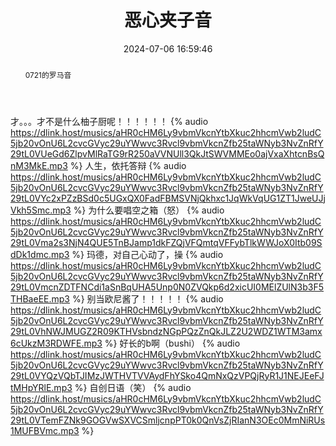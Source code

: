 ﻿---
title: 恶心夹子音
tags:
  - 录音
categories:
  - 乱唱乱配
mathjax: true
abbrlink: 11cdb94c
date: 2024-07-06 16:59:46
description: 有暗号才能进😋
theme: xray
password: onanii
message: 0721的罗马音
abstract: 0721的罗马音
wrong_pass_message: 杂鱼~ #Ciallo～(∠・ω< )⌒★密码错误提示信息
---
才。。。才不是什么柚子厨呢！！！！！！
{% audio https://dlink.host/musics/aHR0cHM6Ly9vbmVkcnYtbXkuc2hhcmVwb2ludC5jb20vOnU6L2cvcGVyc29uYWwvc3Rvcl9vbmVkcnZfb25taWNyb3NvZnRfY29tL0VUeGd6ZlpvMlRaTG9rR250aVVNUll3QkJtSWVMMEo0ajVxaXhtcnBsQnM3MkE.mp3 %}
人生，依托答辩
{% audio https://dlink.host/musics/aHR0cHM6Ly9vbmVkcnYtbXkuc2hhcmVwb2ludC5jb20vOnU6L2cvcGVyc29uYWwvc3Rvcl9vbmVkcnZfb25taWNyb3NvZnRfY29tL0VYc2xPZzBSd0c5UGxQX0FadFBMSVNjQkhxc1JqWkVqUG1ZT1JweUJjVkh5Smc.mp3 %}
为什么要唱空之箱（怒）
{% audio https://dlink.host/musics/aHR0cHM6Ly9vbmVkcnYtbXkuc2hhcmVwb2ludC5jb20vOnU6L2cvcGVyc29uYWwvc3Rvcl9vbmVkcnZfb25taWNyb3NvZnRfY29tL0Vma2s3NjN4QUE5TnBJamp1dkFZQjVFQmtqVFFybTlkWWJoX0Itb09SdDk1dmc.mp3 %}
玛德，对自己心动了，操
{% audio https://dlink.host/musics/aHR0cHM6Ly9vbmVkcnYtbXkuc2hhcmVwb2ludC5jb20vOnU6L2cvcGVyc29uYWwvc3Rvcl9vbmVkcnZfb25taWNyb3NvZnRfY29tL0VmcnZDTFNCdi1aSnBqUHA5Unp0N0ZVQkp6d2xicUI0MElZUlN3b3F5THBaeEE.mp3 %}
别当欧尼酱了！！！！！
{% audio https://dlink.host/musics/aHR0cHM6Ly9vbmVkcnYtbXkuc2hhcmVwb2ludC5jb20vOnU6L2cvcGVyc29uYWwvc3Rvcl9vbmVkcnZfb25taWNyb3NvZnRfY29tL0VhNWJMUGZ2R09KTHVsbndzNGpPQzZnQkJLZ2U2WDZ1WTM3amx6cUkzM3RDWFE.mp3 %}
好长的b啊（bushi）
{% audio https://dlink.host/musics/aHR0cHM6Ly9vbmVkcnYtbXkuc2hhcmVwb2ludC5jb20vOnU6L2cvcGVyc29uYWwvc3Rvcl9vbmVkcnZfb25taWNyb3NvZnRfY29tL0VYQzVQbTJIMzJWTHVTVVAydFhYSko4QmNxQzVPQjRyR1J1NEJEeFJtMHpYRlE.mp3 %}
自创日语（笑）
{% audio https://dlink.host/musics/aHR0cHM6Ly9vbmVkcnYtbXkuc2hhcmVwb2ludC5jb20vOnU6L2cvcGVyc29uYWwvc3Rvcl9vbmVkcnZfb25taWNyb3NvZnRfY29tL0VTemFZNk9GOGVwSXVCSmljcnpPT0k0QnVsZjRIanN3OEc0MmNiRUs1MUFBVmc.mp3 %}
